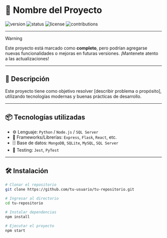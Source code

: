 # 🚀 Nombre del Proyecto

![version](https://img.shields.io/badge/version-1.0.0-blue)
![status](https://img.shields.io/badge/status-completo-brightgreen)
![license](https://img.shields.io/badge/license-MIT-yellow)
![contributions](https://img.shields.io/badge/contributions-welcome-blue)

---

> [!WARNING]
> Este proyecto está marcado como **completo**, pero podrían agregarse nuevas funcionalidades o mejoras en futuras versiones. ¡Mantenete atento a las actualizaciones!

---

## 📝 Descripción

Este proyecto tiene como objetivo resolver [describir problema o propósito], utilizando tecnologías modernas y buenas prácticas de desarrollo.

---

## 📦 Tecnologías utilizadas

- ⚙️ Lenguaje: `Python` / `Node.js` / `SQL Server`
- 🧰 Frameworks/Librerías: `Express`, `Flask`, `React`, etc.
- 🗄️ Base de datos: `MongoDB`, `SQLite`, `MySQL`, `SQL Server`
- 🧪 Testing: `Jest`, `PyTest`

---

## 🛠️ Instalación

```bash
# Clonar el repositorio
git clone https://github.com/tu-usuario/tu-repositorio.git

# Ingresar al directorio
cd tu-repositorio

# Instalar dependencias
npm install

# Ejecutar el proyecto
npm start

